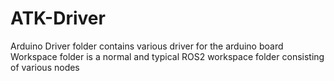 # ATK-Driver

Arduino Driver folder contains various driver for the arduino board
Workspace folder is a normal and typical ROS2 workspace folder consisting of various nodes

